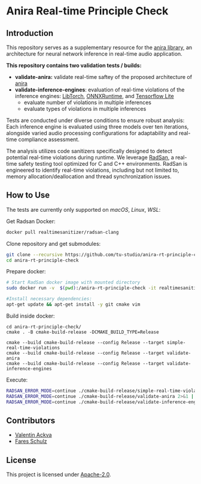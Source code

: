 # Anira Real-time Principle Check
## Introduction
This repository serves as a supplementary resource for the [anira library](https://github.com/tu-studio/anira), an architecture for neural network inference in real-time audio application.

**This repository contains two validation tests / builds:**
 - **validate-anira:** validate real-time saftey of the proposed architecture of [anira](https://github.com/tu-studio/anira)
 - **validate-inference-engines**: evaluation of real-time violations of the inference engines: [LibTorch](https://github.com/pytorch/pytorch/), [ONNXRuntime](https://github.com/microsoft/onnxruntime/), and [Tensorflow Lite](https://github.com/tensorflow/tensorflow/)
      - evaluate number of violations in multiple inferences
      - evaluate types of violations in multiple inferences 

Tests are conducted under diverse conditions to ensure robust analysis: Each inference engine is evaluated using three models over ten iterations, alongside varied audio processing configurations for adaptability and real-time compliance assessment.

The analysis utilizes code sanitizers specifically designed to detect potential real-time violations during runtime. We leverage [RadSan](https://github.com/realtime-sanitizer/radsan), a real-time safety testing tool optimized for C and C++ environments. RadSan is engineered to identify real-time violations, including but not limited to, memory allocation/deallocation and thread synchronization issues.

## How to Use
The tests are currently only supported on *macOS*, *Linux*, *WSL*:

Get Radsan Docker:
```bash
docker pull realtimesanitizer/radsan-clang
```

Clone repository and get submodules:
```bash
git clone --recursive https://github.com/tu-studio/anira-rt-principle-check/
cd anira-rt-principle-check
```

Prepare docker:
```bash
# Start RadSan docker image with mounted directory
sudo docker run -v  $(pwd):/anira-rt-principle-check -it realtimesanitizer/radsan-clang /bin/bash

#Install necessary dependencies:
apt-get update && apt-get install -y git cmake vim
```

Build inside docker:
```
cd anira-rt-principle-check/
cmake . -B cmake-build-release -DCMAKE_BUILD_TYPE=Release

cmake --build cmake-build-release --config Release --target simple-real-time-violations
cmake --build cmake-build-release --config Release --target validate-anira
cmake --build cmake-build-release --config Release --target validate-inference-engines
```
Execute:
```bash
RADSAN_ERROR_MODE=continue ./cmake-build-release/simple-real-time-violations 2>&1 | tee cmake-build-release/simple-real-time-violations.txt
RADSAN_ERROR_MODE=continue ./cmake-build-release/validate-anira 2>&1 | tee cmake-build-release/validate-anira.txt
RADSAN_ERROR_MODE=continue ./cmake-build-release/validate-inference-engines 2>&1 | tee cmake-build-release/validate-inference-engines.txt
```

## Contributors
- [Valentin Ackva](https://github.com/vackva)
- [Fares Schulz](https://github.com/faressc)

## License
This project is licensed under [Apache-2.0](LICENSE).

